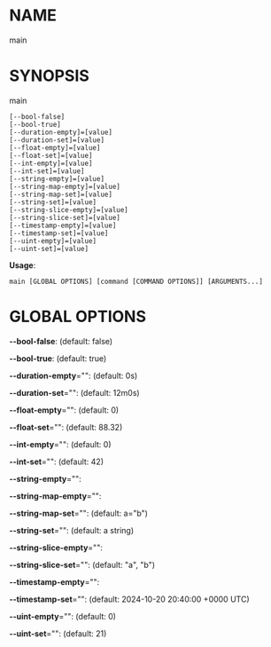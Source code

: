 # NAME

main

# SYNOPSIS

main

```
[--bool-false]
[--bool-true]
[--duration-empty]=[value]
[--duration-set]=[value]
[--float-empty]=[value]
[--float-set]=[value]
[--int-empty]=[value]
[--int-set]=[value]
[--string-empty]=[value]
[--string-map-empty]=[value]
[--string-map-set]=[value]
[--string-set]=[value]
[--string-slice-empty]=[value]
[--string-slice-set]=[value]
[--timestamp-empty]=[value]
[--timestamp-set]=[value]
[--uint-empty]=[value]
[--uint-set]=[value]
```

**Usage**:

```
main [GLOBAL OPTIONS] [command [COMMAND OPTIONS]] [ARGUMENTS...]
```

# GLOBAL OPTIONS

**--bool-false**:  (default: false)

**--bool-true**:  (default: true)

**--duration-empty**="":  (default: 0s)

**--duration-set**="":  (default: 12m0s)

**--float-empty**="":  (default: 0)

**--float-set**="":  (default: 88.32)

**--int-empty**="":  (default: 0)

**--int-set**="":  (default: 42)

**--string-empty**="": 

**--string-map-empty**="": 

**--string-map-set**="":  (default: a="b")

**--string-set**="":  (default: a string)

**--string-slice-empty**="": 

**--string-slice-set**="":  (default: "a", "b")

**--timestamp-empty**="": 

**--timestamp-set**="":  (default: 2024-10-20 20:40:00 +0000 UTC)

**--uint-empty**="":  (default: 0)

**--uint-set**="":  (default: 21)

